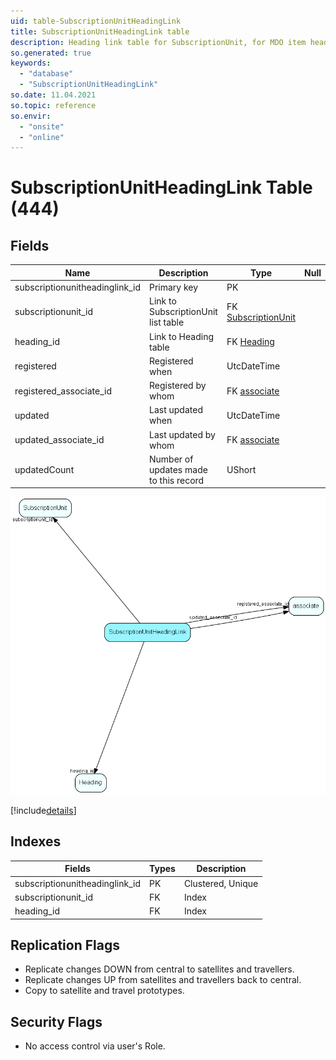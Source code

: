 ```yaml
---
uid: table-SubscriptionUnitHeadingLink
title: SubscriptionUnitHeadingLink table
description: Heading link table for SubscriptionUnit, for MDO item headings
so.generated: true
keywords:
  - "database"
  - "SubscriptionUnitHeadingLink"
so.date: 11.04.2021
so.topic: reference
so.envir:
  - "onsite"
  - "online"
---
```


# SubscriptionUnitHeadingLink Table (444)

## Fields

| Name | Description | Type | Null |
|------|-------------|------|:----:|
|subscriptionunitheadinglink\_id|Primary key|PK| |
|subscriptionunit\_id|Link to SubscriptionUnit list table|FK [SubscriptionUnit](subscriptionunit.md)| |
|heading\_id|Link to Heading table|FK [Heading](heading.md)| |
|registered|Registered when|UtcDateTime| |
|registered\_associate\_id|Registered by whom|FK [associate](associate.md)| |
|updated|Last updated when|UtcDateTime| |
|updated\_associate\_id|Last updated by whom|FK [associate](associate.md)| |
|updatedCount|Number of updates made to this record|UShort| |


![SubscriptionUnitHeadingLink table relationship diagram](./media/SubscriptionUnitHeadingLink.png)

[!include[details](./includes/subscriptionunitheadinglink.md)]

## Indexes

| Fields | Types | Description |
|--------|-------|-------------|
|subscriptionunitheadinglink\_id |PK |Clustered, Unique |
|subscriptionunit\_id |FK |Index |
|heading\_id |FK |Index |

## Replication Flags

* Replicate changes DOWN from central to satellites and travellers.
* Replicate changes UP from satellites and travellers back to central.
* Copy to satellite and travel prototypes.

## Security Flags

* No access control via user's Role.

